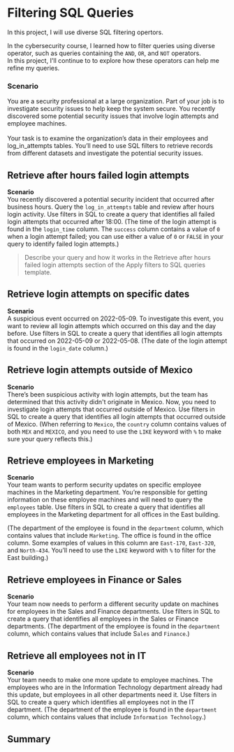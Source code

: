 # Filtering SQL Queries
 In this project, I will use diverse SQL filtering opertors.

 In the cybersecurity course, I learned how to filter queries using diverse operator, such as queries containing the `AND`, `OR`, and `NOT` operators.<br>
 In this project, I'll continue to to explore how these operators can help me refine my queries.



### Scenario
 You are a security professional at a large organization. Part of your job is to investigate security issues to help keep the system secure. You recently discovered some potential security issues that involve login attempts and employee machines.<br><br>
 Your task is to examine the organization’s data in their employees and log_in_attempts tables. You’ll need to use SQL filters to retrieve records from different datasets and investigate the potential security issues.



## Retrieve after hours failed login attempts

**Scenario**<br>
You recently discovered a potential security incident that occurred after business hours. Query the `log_in_attempts` table and review after hours login activity. Use filters in SQL to create a query that identifies all failed login attempts that occurred after 18:00. (The time of the login attempt is found in the `login_time` column. The `success` column contains a value of `0` when a login attempt failed; you can use either a value of `0` or `FALSE` in your query to identify failed login attempts.)


>Describe your query and how it works in the Retrieve after hours failed login attempts section of the Apply filters to SQL queries template. 

## Retrieve login attempts on specific dates

**Scenario**<br>
A suspicious event occurred on 2022-05-09. To investigate this event, you want to review all login attempts which occurred on this day and the day before. Use filters in SQL to create a query that identifies all login attempts that occurred on 2022-05-09 or 2022-05-08. (The date of the login attempt is found in the `login_date` column.)

## Retrieve login attempts outside of Mexico
**Scenario**<br>
There’s been suspicious activity with login attempts, but the team has determined that this activity didn't originate in Mexico. Now, you need to investigate login attempts that occurred outside of Mexico. Use filters in SQL to create a query that identifies all login attempts that occurred outside of Mexico. (When referring to `Mexico`, the `country` column contains values of both `MEX` and `MEXICO`, and you need to use the `LIKE` keyword with `%` to make sure your query reflects this.)

## Retrieve employees in Marketing
**Scenario**<br>
Your team wants to perform security updates on specific employee machines in the Marketing department. You’re responsible for getting information on these employee machines and will need to query the `employees` table. Use filters in SQL to create a query that identifies all employees in the Marketing department for all offices in the East building.

(The department of the employee is found in the `department` column, which contains values that include `Marketing`. The office is found in the office column. Some examples of values in this column are `East-170`, `East-320`, and `North-434`. You’ll need to use the `LIKE` keyword with `%` to filter for the East building.)

## Retrieve employees in Finance or Sales
**Scenario**<br>
Your team now needs to perform a different security update on machines for employees in the Sales and Finance departments. Use filters in SQL to create a query that identifies all employees in the Sales or Finance departments. (The department of the employee is found in the `department` column, which contains values that include S`ales` and `Finance`.)

## Retrieve all employees not in IT
**Scenario**<br>
Your team needs to make one more update to employee machines. The employees who are in the Information Technology department already had this update, but employees in all other departments need it. Use filters in SQL to create a query which identifies all employees not in the IT department. (The department of the employee is found in the `department` column, which contains values that include `Information Technology`.)

## Summary

